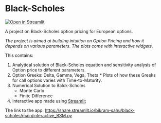 # Black-Scholes

[![Open in Streamlit](https://static.streamlit.io/badges/streamlit_badge_black_white.svg)](https://share.streamlit.io/bikram-sahu/black-scholes/main/interactive_BSM.py)

A project on Black-Scholes option pricing for European options.

*The project is aimed at building intuition on Option Pricing and how it depends on various parameters. The plots come with interactive widgets.*

This contains:

  1. Analytical solution of Black-Scholes equation and sensitivity analysis of Option price to different parameters.
  2. Option Greeks: Delta, Gamma, Vega, Theta
    * Plots of how these Greeks for call options varies with Time-to-Maturity.
  3. Numerical Solution to Balck-Scholes
	  * Monte Carlo
	  * Finite Difference
  4. Interactive app made using [Streamlit](https://www.streamlit.io/)
  
  The link to the app: https://share.streamlit.io/bikram-sahu/black-scholes/main/interactive_BSM.py
